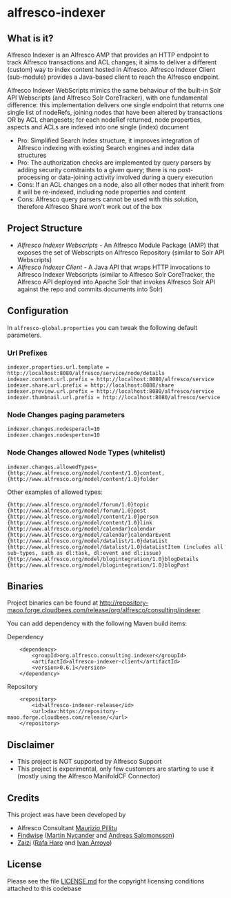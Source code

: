 alfresco-indexer
================

What is it?
---
Alfresco Indexer is an Alfresco AMP that provides an HTTP endpoint to track Alfresco transactions and ACL changes; it aims to deliver a different (custom) way to index content hosted in Alfresco.
Alfresco Indexer Client (sub-module) provides a Java-based client to reach the Alfresco endpoint.

Alfresco Indexer WebScripts mimics the same behaviour of the built-in Solr API Webscripts (and Alfresco Solr CoreTracker), with one fundamental difference: this implementation delivers one single endpoint that returns one single list of nodeRefs, joining nodes that have been altered by transactions OR by ACL changesets; for each nodeRef returned, node properties, aspects and ACLs are indexed into one single (index) document

- Pro: Simplified Search Index structure, it improves integration of Alfresco indexing with existing Search engines and index data structures
- Pro: The authorization checks are implemented by query parsers by adding security constraints to a given query; there is no post-processing or data-joining activity involved during a query execution
- Cons: If an ACL changes on a node, also all other nodes that inherit from it will be re-indexed, including node properties and content
- Cons: Alfresco query parsers cannot be used with this solution, therefore Alfresco Share won't work out of the box

Project Structure
---

- *Alfresco Indexer Webscripts* - An Alfresco Module Package (AMP) that exposes the set of Webscripts on Alfresco Repository (similar to Solr API Webscripts)
- *Alfresco Indexer Client* - A Java API that wraps HTTP invocations to Alfresco Indexer Webscripts (similar to Alfresco Solr CoreTracker, the Alfresco API deployed into Apache Solr that invokes Alfresco Solr API against the repo and commits documents into Solr)

Configuration
---
In `alfresco-global.properties` you can tweak the following default parameters.

### Url Prefixes
```
indexer.properties.url.template = http://localhost:8080/alfresco/service/node/details
indexer.content.url.prefix = http://localhost:8080/alfresco/service
indexer.share.url.prefix = http://localhost:8888/share
indexer.preview.url.prefix = http://localhost:8080/alfresco/service
indexer.thumbnail.url.prefix = http://localhost:8080/alfresco/service
```

### Node Changes paging parameters
```
indexer.changes.nodesperacl=10
indexer.changes.nodespertxn=10
```

### Node Changes allowed Node Types (whitelist)
```
indexer.changes.allowedTypes={http://www.alfresco.org/model/content/1.0}content,{http://www.alfresco.org/model/content/1.0}folder
```

Other examples of allowed types:

```
{http://www.alfresco.org/model/forum/1.0}topic
{http://www.alfresco.org/model/forum/1.0}post
{http://www.alfresco.org/model/content/1.0}person
{http://www.alfresco.org/model/content/1.0}link
{http://www.alfresco.org/model/calendar}calendar
{http://www.alfresco.org/model/calendar}calendarEvent
{http://www.alfresco.org/model/datalist/1.0}dataList
{http://www.alfresco.org/model/datalist/1.0}dataListItem (includes all sub-types, such as dl:task, dl:event and dl:issue)
{http://www.alfresco.org/model/blogintegration/1.0}blogDetails
{http://www.alfresco.org/model/blogintegration/1.0}blogPost
```

Binaries
---
Project binaries can be found at http://repository-maoo.forge.cloudbees.com/release/org/alfresco/consulting/indexer

You can add dependency with the following Maven build items:

Dependency
```
    <dependency>
        <groupId>org.alfresco.consulting.indexer</groupId>
        <artifactId>alfresco-indexer-client</artifactId>
        <version>0.6.1</version>
    </dependency>
```

Repository
```
    <repository>
        <id>alfresco-indexer-release</id>
        <url>dav:https://repository-maoo.forge.cloudbees.com/release/</url>
    </repository>

```

Disclaimer
---
* This project is NOT supported by Alfresco Support
* This project is experimental, only few customers are starting to use it (mostly using the Alfresco ManifoldCF Connector)

Credits
---
This project was have been developed by
* Alfresco Consultant [Maurizio Pillitu](http://session.it)
* [Findwise](http://www.findwise.com/) ([Martin Nycander](https://github.com/Nycander) and [Andreas Salomonsson](https://github.com/andreassalomonsson))
* [Zaizi](http://www.zaizi.com) ([Rafa Haro](https://github.com/rafaharo) and [Ivan Arroyo](https://github.com/iarroyo))

License
---

Please see the file [LICENSE.md](LICENSE.md) for the copyright licensing conditions attached to
this codebase
